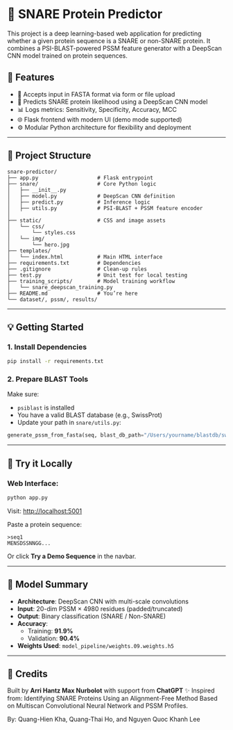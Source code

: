 # 🧠 SNARE Protein Predictor

This project is a deep learning-based web application for predicting whether a given protein sequence is a SNARE or non-SNARE protein. It combines a PSI-BLAST-powered PSSM feature generator with a DeepScan CNN model trained on protein sequences.

## 🚀 Features

- 🧬 Accepts input in FASTA format via form or file upload
- 🧠 Predicts SNARE protein likelihood using a DeepScan CNN model
- 📊 Logs metrics: Sensitivity, Specificity, Accuracy, MCC
- 🌐 Flask frontend with modern UI (demo mode supported)
- ⚙️ Modular Python architecture for flexibility and deployment

---

## 📂 Project Structure

```
snare-predictor/
├── app.py                   # Flask entrypoint
├── snare/                   # Core Python logic
│   ├── __init__.py
│   ├── model.py             # DeepScan CNN definition
│   ├── predict.py           # Inference logic
│   ├── utils.py             # PSI-BLAST + PSSM feature encoder
│   
├── static/                  # CSS and image assets
│   └── css/
│       └── styles.css
│   └── img/
│       └── hero.jpg
├── templates/
│   └── index.html           # Main HTML interface
├── requirements.txt         # Dependencies
├── .gitignore               # Clean-up rules
├── test.py                  # Unit test for local testing
├── training_scripts/        # Model training workflow
│   └── snare_deepscan_training.py
├── README.md                # You’re here
└── dataset/, pssm/, results/
```

---

## 💡 Getting Started

### 1. Install Dependencies
```bash
pip install -r requirements.txt
```

### 2. Prepare BLAST Tools
Make sure:
- `psiblast` is installed
- You have a valid BLAST database (e.g., SwissProt)
- Update your path in `snare/utils.py`:

```python
generate_pssm_from_fasta(seq, blast_db_path="/Users/yourname/blastdb/swissprot")
```

---

## 🧪 Try it Locally

### Web Interface:
```bash
python app.py
```
Visit: [http://localhost:5001](http://localhost:5001)

Paste a protein sequence:
```fasta
>seq1
MENSDSSNNGG...
```
Or click **Try a Demo Sequence** in the navbar.

---

## 🧠 Model Summary

- **Architecture**: DeepScan CNN with multi-scale convolutions
- **Input**: 20-dim PSSM × 4980 residues (padded/truncated)
- **Output**: Binary classification (SNARE / Non-SNARE)
- **Accuracy**:
  - Training: **91.9%**
  - Validation: **90.4%**
- **Weights Used**: `model_pipeline/weights.09.weights.h5`

---

## 🔗 Credits
Built by **Arri Hantz Max Nurbolot** with support from **ChatGPT** ✨
Inspired from:
  Identifying SNARE Proteins Using an Alignment-Free Method Based
  on Multiscan Convolutional Neural Network and PSSM Profiles.

  By: Quang-Hien Kha, Quang-Thai Ho, and Nguyen Quoc Khanh Lee
